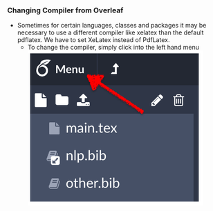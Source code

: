 ### Changing Compiler from Overleaf
* Sometimes for certain languages, classes and packages it may be necessary to use a different compiler like xelatex than the default pdflatex. We have to set XeLatex instead of PdfLatex.
	* To change the compiler, simply click into the left hand menu
![First Image](/images/first.png)
	



